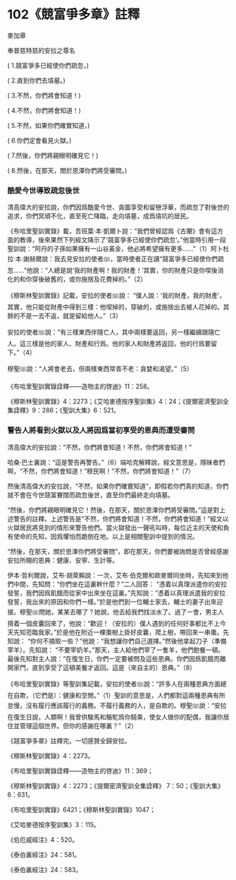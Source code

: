 # 102《競富爭多章》註釋

麥加章

奉普慈特慈的安拉之尊名

( 1.競富爭多已經使你們疏忽，) 

( 2.直到你們去墳墓。)

( 3.不然，你們將會知道！) 

( 4.不然，你們將會知道！)

( 5.不然，如果你們確實知道，) 

( 6.你們定會看見火獄。)

( 7.然後，你們將親眼明確見它！)

( 8.然後，在那天，關於恩澤你們將受審問。)

### 酷愛今世導致疏忽後世

清高偉大的安拉說，你們因爲酷愛今世、貪圖享受和留戀浮華，而疏忽了對後世的追求，你們冥頑不化，直至死亡降臨，走向墳墓，成爲墳坑的居民。

《布哈里聖訓實錄》載，吾班葉·本·凱爾卜說：“我們曾經認爲《古蘭》會有這方面的教導，後來果然下列經文降示了‘競富爭多已經使你們疏忽’。”他當時引用一段聖訓說：“阿丹的子孫如果擁有一山谷黃金，他必將希望擁有更多……”（1）阿卜杜拉·本·謝赫爾說：我去見安拉的使者ﷺ，當時使者正在讀“競富爭多已經使你們疏忽……”他說：“人總是說‘我的財產啊！我的財產！’其實，你的財產只是你喫後消化的和你穿後破舊的，或你施捨及花費掉的。”（2）

《穆斯林聖訓實錄》記載，安拉的使者ﷺ說： “僕人說：‘我的財產，我的財產’，其實，他只能從財產中得到三樣：他喫掉的，穿破的，或施捨出去被人花掉的。其餘的不是一去不返，就是留給他人。”（3）

安拉的使者ﷺ說：“有三樣東西伴隨亡人，其中兩樣要返回，另一樣繼續跟隨亡人。這三樣是他的家人、財產和行爲。他的家人和財產將返回，他的行爲要留下。”（4）

穆聖ﷺ說：“人將會老去，但兩樣東西常青不老：貪婪和渴望。”（5）

《布哈里聖訓實錄詮釋——造物主的啓迪》11：258。

《穆斯林聖訓實錄》4：2273；《艾哈麥德按序聖訓集》4：24；《提爾密濟聖訓全集詮釋》9：286；《聖訓大集》6：521。

### 警告人將看到火獄以及人將因爲當初享受的恩典而遭受審問

清高偉大的安拉說：“不然，你們將會知道！不然，你們將會知道！”

哈桑·巴士裏說：“這是警告再警告。”（6）端哈克解釋說，經文意思是，隱昧者們啊，“不然，你們將會知道！”穆民啊！“不然，你們將會知道！”（7）

然後清高偉大的安拉說，“不然，如果你們確實知道”，即假若你們真的知道，你們就不會在今世競富賽闊而疏忽後世，直至你們最終走向墳墓。

“然後，你們將親眼明確見它！然後，在那天，關於恩澤你們將受審問。”這是對上述警告的註釋。上述警告是“不然，你們將會知道！不然，你們將會知道！”經文以火獄居民將見到的情形來警告他們。當火獄發出一聲吼叫時，每位近主的天使和負有使命的先知，因爲懼怕而跪倒在地。以上是相關聖訓中提到的情況。

“然後，在那天，關於恩澤你們將受審問”，即在那天，你們要被詢問是否曾經感謝安拉所賜的恩典：健康、安寧、生計等。

伊本·哲利爾說，艾布·胡萊賴說：一次，艾布·伯克爾和歐麥爾同坐時，先知來到他們中間，先知問：“你們坐在這裏幹什麼？”二人回答： “憑着以真理派遣你的安拉發誓，我們因爲飢餓而從家中出來坐在這裏。”先知說：“憑着以真理派遣我的安拉發誓，我出來的原因和你們一樣。”於是他們到一位輔士家去，輔士的妻子出來迎接。穆聖ﷺ問她，某某去哪了？她說，他去給我們找淡水了。過了一會，男主人揹着一個皮囊回來了，他說：“歡迎！（安拉的）僕人遇到的任何好事都比不上今天先知蒞臨我家。”於是他在附近一棵棗樹上掛好皮囊，爬上樹，帶回來一串棗。先知說： “你何不摘取一些？”他說：“我想讓你們自己選擇。”然後他拿起刀子（準備宰羊）。先知說： “不要宰奶羊。”那天，主人給他們宰了一隻羊，他們飽餐一頓。最後先知對主人說：“在復生日，你們一定要被問及這些恩典。你們因爲飢餓而離開家門，直到享受了這頓美餐才返回。這是（來自主的）恩典。”（8）

《布哈里聖訓實錄》等聖訓集記載，安拉的使者ﷺ說：“許多人在兩種恩典方面總在自欺，（它們是）：健康和空閒。”（1）聖訓的意思是，人們都對這兩種恩典有所怠慢，沒有履行應該履行的義務。不履行義務的人，是自欺的。穆聖ﷺ說：“安拉在復生日說，人類啊！我曾供駿馬和駱駝爲你騎乘，使女人做你的配偶，我讓你居住並管理這個世界。但你的感謝在哪裏？”（2）

《競富爭多章》註釋完。一切感贊全歸安拉。

《穆斯林聖訓實錄》4：2273。

《布哈里聖訓實錄詮釋——造物主的啓迪》11：369；

《穆斯林聖訓實錄》4：2273；《提爾密濟聖訓全集詮釋》 7：50；《聖訓大集》6：631。

《布哈里聖訓實錄》6421；《穆斯林聖訓實錄》1047；

《艾哈麥德按序聖訓集》3：115。

《伯厄威經注》4：520。

《泰伯裏經注》24：581。

《泰伯裏經注》24：583。
